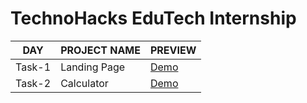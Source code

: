# TechnoHacks EduTech Internship

| DAY | PROJECT NAME | PREVIEW |
|-----|--------------|---------|
|Task-1| Landing Page | [Demo](https://manuacharya55.github.io/TechnoHacks-EduTech-Internship/Task-1/)|
|Task-2| Calculator | [Demo](https://manuacharya55.github.io/TechnoHacks-EduTech-Internship/Task-2/)|
